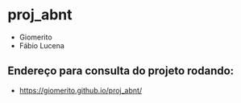 # proj_abnt
- Giomerito
- Fábio Lucena

## Endereço para consulta do projeto rodando:
- https://giomerito.github.io/proj_abnt/
